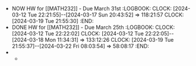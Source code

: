 - NOW HW for [[MATH232]] - Due March 31st
  :LOGBOOK:
  CLOCK: [2024-03-12 Tue 22:21:55]--[2024-03-17 Sun 20:43:52] =>  118:21:57
  CLOCK: [2024-03-19 Tue 21:55:30]
  :END:
- DONE HW for [[MATH232]] - Due March 25th
  :LOGBOOK:
  CLOCK: [2024-03-12 Tue 22:22:02]
  CLOCK: [2024-03-12 Tue 22:22:05]--[2024-03-18 Mon 11:34:31] =>  133:12:26
  CLOCK: [2024-03-19 Tue 21:55:37]--[2024-03-22 Fri 08:03:54] =>  58:08:17
  :END:
-
	-